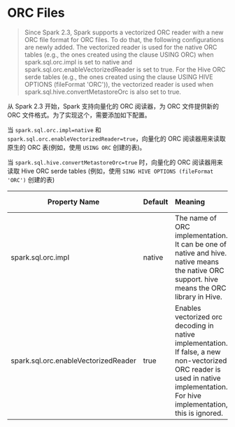# ORC Files

> Since Spark 2.3, Spark supports a vectorized ORC reader with a new ORC file format for ORC files. To do that, the following configurations are newly added. The vectorized reader is used for the native ORC tables (e.g., the ones created using the clause USING ORC) when spark.sql.orc.impl is set to native and spark.sql.orc.enableVectorizedReader is set to true. For the Hive ORC serde tables (e.g., the ones created using the clause USING HIVE OPTIONS (fileFormat 'ORC')), the vectorized reader is used when spark.sql.hive.convertMetastoreOrc is also set to true.

从 Spark 2.3 开始，Spark 支持向量化的 ORC 阅读器，为 ORC 文件提供新的 ORC 文件格式。为了实现这个，需要添加如下配置。

当 `spark.sql.orc.impl=native` 和 `spark.sql.orc.enableVectorizedReader=true`，向量化的 ORC 阅读器用来读取原生的 ORC 表(例如，使用 `USING ORC` 创建的表)。

当 `spark.sql.hive.convertMetastoreOrc=true` 时，向量化的 ORC 阅读器用来读取 Hive ORC serde tables (例如，使用 `SING HIVE OPTIONS (fileFormat 'ORC')` 创建的表)

Property Name |	Default | Meaning	| Since Version
---|:---|:---|:---
spark.sql.orc.impl | native | The name of ORC implementation. It can be one of native and hive. native means the native ORC support. hive means the ORC library in Hive. | 2.3.0
spark.sql.orc.enableVectorizedReader | true | Enables vectorized orc decoding in native implementation. If false, a new non-vectorized ORC reader is used in native implementation. For hive implementation, this is ignored. | 2.3.0
